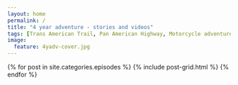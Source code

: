```yaml
---
layout: home
permalink: /
title: "4 year adventure - stories and videos"
tags: [Trans American Trail, Pan American Highway, Motorcycle adventure]
image:
  feature: 4yadv-cover.jpg
---
```


<div class="tiles">
{% for post in site.categories.episodes %}
  {% include post-grid.html %}
{% endfor %}
</div><!-- /.tiles -->
